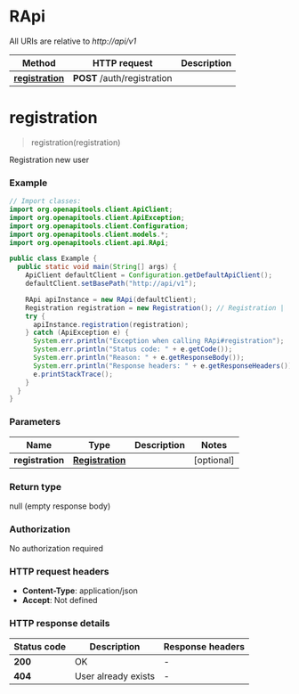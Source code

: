 # RApi

All URIs are relative to *http://api/v1*

| Method | HTTP request | Description |
|------------- | ------------- | -------------|
| [**registration**](RApi.md#registration) | **POST** /auth/registration |  |


<a name="registration"></a>
# **registration**
> registration(registration)



Registration new user

### Example
```java
// Import classes:
import org.openapitools.client.ApiClient;
import org.openapitools.client.ApiException;
import org.openapitools.client.Configuration;
import org.openapitools.client.models.*;
import org.openapitools.client.api.RApi;

public class Example {
  public static void main(String[] args) {
    ApiClient defaultClient = Configuration.getDefaultApiClient();
    defaultClient.setBasePath("http://api/v1");

    RApi apiInstance = new RApi(defaultClient);
    Registration registration = new Registration(); // Registration | 
    try {
      apiInstance.registration(registration);
    } catch (ApiException e) {
      System.err.println("Exception when calling RApi#registration");
      System.err.println("Status code: " + e.getCode());
      System.err.println("Reason: " + e.getResponseBody());
      System.err.println("Response headers: " + e.getResponseHeaders());
      e.printStackTrace();
    }
  }
}
```

### Parameters

| Name | Type | Description  | Notes |
|------------- | ------------- | ------------- | -------------|
| **registration** | [**Registration**](Registration.md)|  | [optional] |

### Return type

null (empty response body)

### Authorization

No authorization required

### HTTP request headers

 - **Content-Type**: application/json
 - **Accept**: Not defined

### HTTP response details
| Status code | Description | Response headers |
|-------------|-------------|------------------|
| **200** | OK |  -  |
| **404** | User already exists |  -  |

